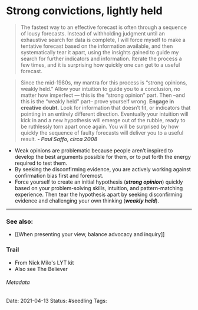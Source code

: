 # Strong convictions, lightly held

> The fastest way to an effective forecast is often through a sequence of lousy forecasts. Instead of withholding judgment until an exhaustive search for data is complete, I will force myself to make a tentative forecast based on the information available, and then systematically tear it apart, using the insights gained to guide my search for further indicators and information. Iterate the process a few times, and it is surprising how quickly one can get to a useful forecast.


> Since the mid-1980s, my mantra for this process is “strong opinions, weakly held.” Allow your intuition to guide you to a conclusion, no matter how imperfect — this is the “strong opinion” part. Then –and this is the “weakly held” part– prove yourself wrong. **Engage in creative doubt.** Look for information that doesn’t fit, or indicators that pointing in an entirely different direction. Eventually your intuition will kick in and a new hypothesis will emerge out of the rubble, ready to be ruthlessly torn apart once again. You will be surprised by how quickly the sequence of faulty forecasts will deliver you to a useful result. ***- Paul Saffo, circa 2008***

-   Weak opinions are problematic because people aren’t inspired to develop the best arguments possible for them, or to put forth the energy required to test them.
-   By seeking the disconfirming evidence, you are actively working against confirmation bias first and foremost.
-   Force yourself to create an initial hypothesis (***strong opinion***) quickly based on your problem-solving skills, intuition, and pattern-matching experience. Then tear the hypothesis apart by seeking disconfirming evidence and challenging your own thinking (***weakly held***).
- - - -
### See also:
* [[When presenting your view, balance advocacy and inquiry]]
### Trail
* From Nick Milo's LYT kit
* Also see The Believer

###### Metadata
Date: 2021-04-13
Status: #seedling
Tags: 
